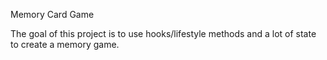 Memory Card Game

The goal of this project is to use hooks/lifestyle methods and a lot of state to create a memory game.
